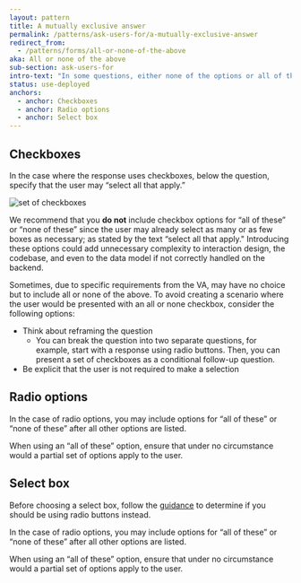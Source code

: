 ```yaml
---
layout: pattern
title: A mutually exclusive answer
permalink: /patterns/ask-users-for/a-mutually-exclusive-answer
redirect_from:
  - /patterns/forms/all-or-none-of-the-above
aka: All or none of the above
sub-section: ask-users-for
intro-text: "In some questions, either none of the options or all of them may apply to the user. Here is how to design responses for that instance."
status: use-deployed
anchors:
  - anchor: Checkboxes
  - anchor: Radio options
  - anchor: Select box
---
```


## Checkboxes

In the case where the response uses checkboxes, below the question, specify that the user may “select all that apply.”

<img src="{{site.baseurl}}/images/more-than-one-checkbox.png" alt="set of checkboxes" style="max-width: 376px">

We recommend that you **do not** include checkbox options for “all of these” or “none of these” since the user may already select as many or as few boxes as necessary; as stated by the text “select all that apply." Introducing these options could add unnecessary complexity to interaction design, the codebase, and even to the data model if not correctly handled on the backend.

Sometimes, due to specific requirements from the VA, may have no choice but to include all or none of the above. To avoid creating a scenario where the user would be presented with an all or none checkbox, consider the following options:

- Think about reframing the question
  - You can break the question into two separate questions, for example, start with a response using radio buttons. Then, you can present a set of checkboxes as a conditional follow-up question.
- Be explicit that the user is not required to make a selection


## Radio options
In the case of radio options, you may include options for “all of these” or “none of these” after all other options are listed.

When using an “all of these” option, ensure that under no circumstance would a partial set of options apply to the user.

## Select box
Before choosing a select box, follow the [guidance]({{site.baseurl}}/components/form/select#usage) to determine if you should be using radio buttons instead.

In the case of radio options, you may include options for “all of these” or “none of these” after all other options are listed.

When using an “all of these” option, ensure that under no circumstance would a partial set of options apply to the user.
